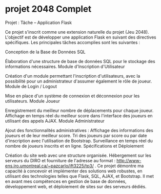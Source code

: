 # projet 2048 Complet 

Projet : Tâche – Application Flask 

Ce projet s'inscrit comme une extension naturelle du projet (Jeu 2048). L'objectif est de développer une application Flask en suivant des directives spécifiques. Les principales tâches accomplies sont les suivantes :

Conception de la Base de Données SQL

Élaboration d'une structure de base de données SQL pour le stockage des informations nécessaires.
Module d'Inscription d'Utilisateur 

Création d'un module permettant l'inscription d'utilisateurs, avec la possibilité pour un administrateur d'assumer également le rôle de joueur.
Module de Login / Logout 

Mise en place d'un système de connexion et déconnexion pour les utilisateurs.
Module Joueur 

Enregistrement du meilleur nombre de déplacements pour chaque joueur.
Affichage en temps réel du meilleur score dans l'interface des joueurs en utilisant des appels AJAX.
Module Administrateur 

Ajout des fonctionnalités administratives :
Affichage des informations des joueurs et de leur meilleur score.
Tri des joueurs par score ou par date d'inscription avec l'utilisation de Bootstrap.
Surveillance en temps réel du nombre de joueurs inscrits et en ligne.
Spécifications et Déploiement 

Création du site web avec une structure organisée.
Hébergement sur les serveurs du DIRO et fourniture de l'adresse au format : http://www-ens.iro.umontreal.ca/~pazcarlo/ift3225/tp3/ .
Ce projet démontre ma capacité à concevoir et implémenter des solutions web robustes, en utilisant des technologies telles que Flask, SQL, AJAX, et Bootstrap. Il met en avant mes compétences en gestion de base de données, développement web, et déploiement de sites sur des serveurs dédiés.
